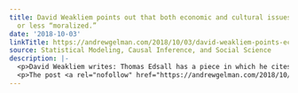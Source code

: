 ```yaml
---
title: David Weakliem points out that both economic and cultural issues can be more
  or less “moralized.”
date: '2018-10-03'
linkTitle: https://andrewgelman.com/2018/10/03/david-weakliem-points-economic-cultural-issues-can-less-moralized/
source: Statistical Modeling, Causal Inference, and Social Science
description: |-
  <p>David Weakliem writes: Thomas Edsall has a piece in which he cites a variety of work saying that Democratic and Republican voters are increasingly divided by values. He&#8217;s particularly concerned with &#8220;authoritarianism,&#8221; which is an interesting issue, but one I&#8217;ll save for another post. What I want to talk about here is the idea that [&#8230;]</p>
  <p>The post <a rel="nofollow" href="https://andrewgelman.com/2018/10/03/david-weakliem-points-economic-cultural-issues-can-le
---
```


